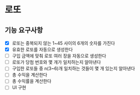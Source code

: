 # 로또

## 기능 요구사항

- [X] 로또는 중복되지 않는 1~45 사이의 6개의 숫자를 가진다
- [X] 유효한 로또를 자동으로 생성한다
- [ ] 구입 금액에 맞춰 로또 여러 장을 자동으로 생성한다
- [ ] 로또가 당첨 번호와 몇 개가 일치하는지 알아낸다
- [ ] 구입한 로또들 중 n(3~6)개 일치하는 것들이 몇 개 있는지 알아낸다
- [ ] 총 수익을 계산한다
- [ ] 총 수익률을 계산한다
- [ ] UI 구현